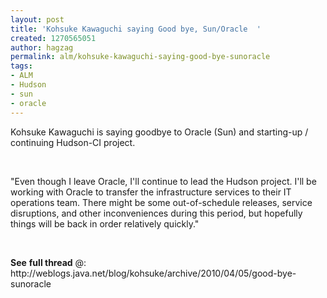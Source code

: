 ```yaml
---
layout: post
title: 'Kohsuke Kawaguchi saying Good bye, Sun/Oracle  '
created: 1270565051
author: hagzag
permalink: alm/kohsuke-kawaguchi-saying-good-bye-sunoracle
tags:
- ALM
- Hudson
- sun
- oracle
---
```

<p>Kohsuke  Kawaguchi is saying goodbye to Oracle (Sun) and starting-up / continuing Hudson-CI project.</p>
<p>&nbsp;</p>
<p>&quot;Even though I leave Oracle, I'll continue to lead the Hudson project.  I'll be working with Oracle to transfer the infrastructure services to  their IT operations team. There might be some out-of-schedule releases,  service disruptions, and other inconveniences during this period, but  hopefully things will be back in order relatively quickly.&quot;</p>
<p>&nbsp;</p>
<p><strong>See</strong> <strong>full thread</strong> @: http://weblogs.java.net/blog/kohsuke/archive/2010/04/05/good-bye-sunoracle</p>
<p>&nbsp;</p>
<p>&nbsp;</p>

